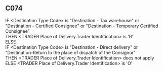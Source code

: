 ## C074
IF &lt;Destination Type Code&gt; is "Destination - Tax warehouse" or "Destination - Certified Consignee" or "Destination - Temporary Certified Consignee"  
THEN &lt;TRADER Place of Delivery.Trader Identification&gt; is 'R'  
ELSE  
IF &lt;Destination Type Code&gt; is "Destination - Direct delivery" or "Destination-Return to the place of dispatch of the Consignor"  
THEN &lt;TRADER Place of Delivery.Trader Identification&gt; does not apply  
ELSE &lt;TRADER Place of Delivery.Trader Identification&gt; is 'O'
